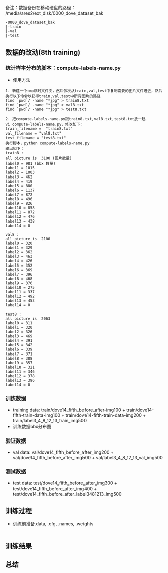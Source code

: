 备注：数据备份在移动硬盘的路径： /media/ares2/ext_disk/0000_dove_dataset_bak
```
-0000_dove_dataset_bak
|-train
|-val
|-test
```
## 数据的改动(8th training)

### 统计样本分布的脚本：compute-labels-name.py
- 使用方法
```
1. 新建一个tmp临时文件夹，然后依次从train,val,test中复制需要的图片文件进去，然后执行以下命令以获得train,val,test中所有图片的路径
find `pwd`/ -name "*jpg" > train8.txt
find `pwd`/ -name "*jpg" > val8.txt
find `pwd`/ -name "*jpg" > test8.txt

2. 把compute-labels-name.py跟train8.txt,val8.txt,test8.txt放一起
vi compute-labels-name.py，修改如下：
train_filename =  "train8.txt"
val_filename = "val8.txt"
test_filename = "test8.txt"
执行脚本，python compute-labels-name.py
输出如下：
train8 :
all picture is  3100 (图片数量)
label0 = 981 (bbx 数量)
label1 = 1015
label2 = 1003
label3 = 462
label4 = 419
label5 = 880
label6 = 1137
label7 = 872
label8 = 496
label9 = 826
label10 = 858
label11 = 872
label12 = 476
label13 = 438
label14 = 0

val8 :
all picture is  2100
label0 = 320
label1 = 329
label2 = 362
label3 = 463
label4 = 426
label5 = 352
label6 = 369
label7 = 396
label8 = 468
label9 = 376
label10 = 275
label11 = 337
label12 = 492
label13 = 453
label14 = 0

test8 :
all picture is  2063
label0 = 311
label1 = 320
label2 = 326
label3 = 469
label4 = 391
label5 = 342
label6 = 339
label7 = 371
label8 = 388
label9 = 357
label10 = 321
label11 = 346
label12 = 378
label13 = 396
label14 = 0

```
### 训练数据
- training data: train/dove14_fifth_before_after-img100 + train/dove14-fifth-train-data-img100 + train/dove14-fifth-train-data-img200 + train/label3_4_8_12_13_train_img500
- 训练数据bbx分布图

### 验证数据
- val data: val/dove14_fifth_before_after_img200 + val/dove14_fifth_before_after_img500 + val/label3_4_8_12_13_val_img500

### 测试数据
- test data: test/dove14_fifth_before_after_img300 + test/dove14_fifth_before_after_img400 + test/dove14_fifth_before_after_label3481213_img500

## 训练过程
- 训练前准备.data, .cfg, .names, .weights 
```

```

## 训练结果

## 总结


